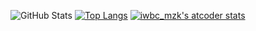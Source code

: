 

![GitHub Stats](https://github-readme-stats.vercel.app/api?username=kyo1941&count_private=true&show_icons=true)
[![Top Langs](https://github-readme-stats.vercel.app/api/top-langs/?username=kyo1941&layout=compact&count_private=false&show_icons=true&show_icons=true)](https://github.com/anuraghazra/github-readme-stats)
[![iwbc_mzk's atcoder stats](https://atcoder-readme-stats.vercel.app/stats/kyo1941?width=450&height=200)](https://github.com/kyo1941/atcoder-readme-stats)
